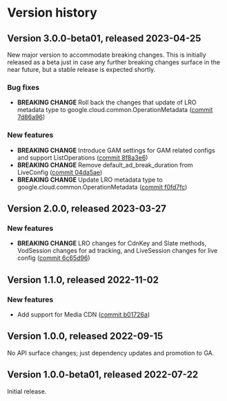 # Version history

## Version 3.0.0-beta01, released 2023-04-25

New major version to accommodate breaking changes. This is initially
released as a beta just in case any further breaking changes surface in
the near future, but a stable release is expected shortly.

### Bug fixes

- **BREAKING CHANGE** Roll back the changes that update of LRO metadata type to google.cloud.common.OperationMetadata ([commit 7d86a96](https://github.com/googleapis/google-cloud-dotnet/commit/7d86a961bff38233446be69ceba2f8966634e721))

### New features

- **BREAKING CHANGE** Introduce GAM settings for GAM related configs and support ListOperations ([commit 8f8a3e6](https://github.com/googleapis/google-cloud-dotnet/commit/8f8a3e6c07531ca3d947a1a47d0e1598b2e8226b))
- **BREAKING CHANGE** Remove default_ad_break_duration from LiveConfig ([commit 04da5ae](https://github.com/googleapis/google-cloud-dotnet/commit/04da5aee708a10f38ca26781bf92f66fdece8145))
- **BREAKING CHANGE** Update LRO metadata type to google.cloud.common.OperationMetadata ([commit f0fd7fc](https://github.com/googleapis/google-cloud-dotnet/commit/f0fd7fc2ed620ed39d14488062f851003da912b1))

## Version 2.0.0, released 2023-03-27

### New features

- **BREAKING CHANGE** LRO changes for CdnKey and Slate methods, VodSession changes for ad tracking, and LiveSession changes for live config ([commit 6c65d96](https://github.com/googleapis/google-cloud-dotnet/commit/6c65d964be25a0135294cc66acc5ec904ec782cf))

## Version 1.1.0, released 2022-11-02

### New features

- Add support for Media CDN ([commit b01726a](https://github.com/googleapis/google-cloud-dotnet/commit/b01726adc197f0b04aa9b2e24762b905732f3d1c))

## Version 1.0.0, released 2022-09-15

No API surface changes; just dependency updates and promotion to GA.

## Version 1.0.0-beta01, released 2022-07-22

Initial release.
